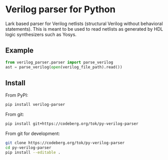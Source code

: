 # Verilog parser for Python
Lark based parser for Verilog netlists (structural Verilog without behavioral statements).
This is meant to be used to read netlists as generated by HDL logic synthesizers such as Yosys.

## Example
```python
from verilog_parser.parser import parse_verilog
ast = parse_verilog(open(verilog_file_path).read())
```

## Install

From PyPI:
```sh
pip install verilog-parser
```

From git:
```sh
pip install git+https://codeberg.org/tok/py-verilog-parser
```

From git for development:
```sh
git clone https://codeberg.org/tok/py-verilog-parser
cd py-verilog-parser
pip install --editable .
```

